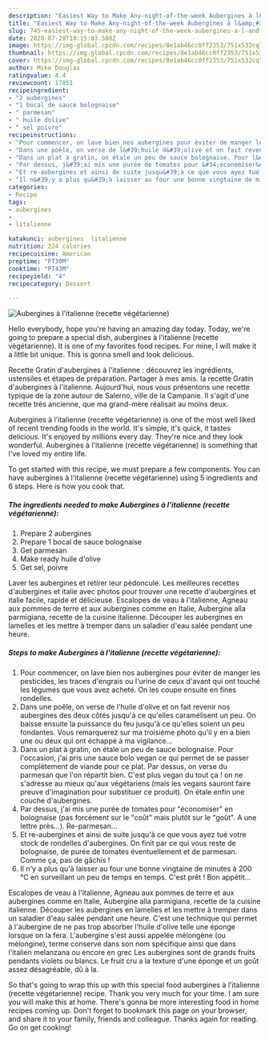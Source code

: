 ```yaml
---
description: "Easiest Way to Make Any-night-of-the-week Aubergines à l&amp;#39;italienne (recette végétarienne)"
title: "Easiest Way to Make Any-night-of-the-week Aubergines à l&amp;#39;italienne (recette végétarienne)"
slug: 745-easiest-way-to-make-any-night-of-the-week-aubergines-a-l-and-39-italienne-recette-vegetarienne
date: 2020-07-29T18:15:03.580Z
image: https://img-global.cpcdn.com/recipes/8e1ab46cc0ff2353/751x532cq70/aubergines-a-litalienne-recette-vegetarienne-photo-principale-de-la-recette.jpg
thumbnail: https://img-global.cpcdn.com/recipes/8e1ab46cc0ff2353/751x532cq70/aubergines-a-litalienne-recette-vegetarienne-photo-principale-de-la-recette.jpg
cover: https://img-global.cpcdn.com/recipes/8e1ab46cc0ff2353/751x532cq70/aubergines-a-litalienne-recette-vegetarienne-photo-principale-de-la-recette.jpg
author: Mike Douglas
ratingvalue: 4.4
reviewcount: 17851
recipeingredient:
- "2 aubergines"
- "1 bocal de sauce bolognaise"
- " parmesan"
- " huile dolive"
- " sel poivre"
recipeinstructions:
- "Pour commencer, on lave bien nos aubergines pour éviter de manger les pesticides, les traces d&#39;engrais ou l&#39;urine de ceux d&#39;avant qui ont touché les légumes que vous avez acheté. On les coupe ensuite en fines rondelles."
- "Dans une poêle, on verse de l&#39;huile d&#39;olive et on fait revenir nos aubergines des deux côtés jusqu&#39;à ce qu&#39;elles caramélisent un peu. On baisse ensuite la puissance du feu jusqu&#39;à ce qu&#39;elles soient un peu fondantes. Vous remarquerez sur ma troisième photo qu&#39;il y en a bien une ou deux qui ont échappé à ma vigilance..."
- "Dans un plat à gratin, on étale un peu de sauce bolognaise. Pour l&#39;occasion, j&#39;ai pris une sauce bolo vegan ce qui permet de se passer complètement de viande pour ce plat. Par dessus, on verse du parmesan que l&#39;on répartit bien. C&#39;est plus vegan du tout ça ! on ne s&#39;adresse au mieux qu&#39;aux végétariens (mais les vegans sauront faire preuve d&#39;imagination pour substituer ce produit). On étale enfin une couche d&#39;aubergines."
- "Par dessus, j&#39;ai mis une purée de tomates pour &#34;économiser&#34; en bolognaise (pas forcément sur le &#34;coût&#34; mais plutôt sur le &#34;goût&#34;. A une lettre près...). Re-parmesan..."
- "Et re-aubergines et ainsi de suite jusqu&#39;à ce que vous ayez tué votre stock de rondelles d&#39;aubergines. On finit par ce qui vous reste de bolognaise, de purée de tomates éventuellement et de parmesan. Comme ça, pas de gâchis !"
- "Il n&#39;y a plus qu&#39;à laisser au four une bonne vingtaine de minutes à 200 °C en surveillant un peu de temps en temps. C&#39;est prêt ! Bon appétit..."
categories:
- Recipe
tags:
- aubergines
- 
- litalienne

katakunci: aubergines  litalienne 
nutrition: 224 calories
recipecuisine: American
preptime: "PT30M"
cooktime: "PT43M"
recipeyield: "4"
recipecategory: Dessert

---
```



![Aubergines à l&#39;italienne (recette végétarienne)](https://img-global.cpcdn.com/recipes/8e1ab46cc0ff2353/751x532cq70/aubergines-a-litalienne-recette-vegetarienne-photo-principale-de-la-recette.jpg)

Hello everybody, hope you're having an amazing day today. Today, we're going to prepare a special dish, aubergines à l&#39;italienne (recette végétarienne). It is one of my favorites food recipes. For mine, I will make it a little bit unique. This is gonna smell and look delicious.

Recette Gratin d&#39;aubergines à l&#39;italienne : découvrez les ingrédients, ustensiles et étapes de préparation. Partager à mes amis. la recette Gratin d&#39;aubergines à l&#39;italienne. Aujourd&#39;hui, nous vous présentons une recette typique de la zone autour de Salerno, ville de la Campanie. Il s&#39;agit d&#39;une recette très ancienne, que ma grand-mère réalisait au moins deux.

Aubergines à l&#39;italienne (recette végétarienne) is one of the most well liked of recent trending foods in the world. It's simple, it's quick, it tastes delicious. It's enjoyed by millions every day. They're nice and they look wonderful. Aubergines à l&#39;italienne (recette végétarienne) is something that I've loved my entire life.


To get started with this recipe, we must prepare a few components. You can have aubergines à l&#39;italienne (recette végétarienne) using 5 ingredients and 6 steps. Here is how you cook that.

<!--inarticleads1-->

##### The ingredients needed to make Aubergines à l&#39;italienne (recette végétarienne):

1. Prepare 2 aubergines
1. Prepare 1 bocal de sauce bolognaise
1. Get  parmesan
1. Make ready  huile d&#39;olive
1. Get  sel, poivre


Laver les aubergines et retirer leur pédoncule. Les meilleures recettes d&#39;aubergines et italie avec photos pour trouver une recette d&#39;aubergines et italie facile, rapide et délicieuse. Escalopes de veau à l&#39;italienne, Agneau aux pommes de terre et aux aubergines comme en Italie, Aubergine alla parmigiana, recette de la cuisine italienne. Découper les aubergines en lamelles et les mettre à tremper dans un saladier d&#39;eau salée pendant une heure. 

<!--inarticleads2-->

##### Steps to make Aubergines à l&#39;italienne (recette végétarienne):

1. Pour commencer, on lave bien nos aubergines pour éviter de manger les pesticides, les traces d&#39;engrais ou l&#39;urine de ceux d&#39;avant qui ont touché les légumes que vous avez acheté. On les coupe ensuite en fines rondelles.
1. Dans une poêle, on verse de l&#39;huile d&#39;olive et on fait revenir nos aubergines des deux côtés jusqu&#39;à ce qu&#39;elles caramélisent un peu. On baisse ensuite la puissance du feu jusqu&#39;à ce qu&#39;elles soient un peu fondantes. Vous remarquerez sur ma troisième photo qu&#39;il y en a bien une ou deux qui ont échappé à ma vigilance...
1. Dans un plat à gratin, on étale un peu de sauce bolognaise. Pour l&#39;occasion, j&#39;ai pris une sauce bolo vegan ce qui permet de se passer complètement de viande pour ce plat. Par dessus, on verse du parmesan que l&#39;on répartit bien. C&#39;est plus vegan du tout ça ! on ne s&#39;adresse au mieux qu&#39;aux végétariens (mais les vegans sauront faire preuve d&#39;imagination pour substituer ce produit). On étale enfin une couche d&#39;aubergines.
1. Par dessus, j&#39;ai mis une purée de tomates pour &#34;économiser&#34; en bolognaise (pas forcément sur le &#34;coût&#34; mais plutôt sur le &#34;goût&#34;. A une lettre près...). Re-parmesan...
1. Et re-aubergines et ainsi de suite jusqu&#39;à ce que vous ayez tué votre stock de rondelles d&#39;aubergines. On finit par ce qui vous reste de bolognaise, de purée de tomates éventuellement et de parmesan. Comme ça, pas de gâchis !
1. Il n&#39;y a plus qu&#39;à laisser au four une bonne vingtaine de minutes à 200 °C en surveillant un peu de temps en temps. C&#39;est prêt ! Bon appétit...


Escalopes de veau à l&#39;italienne, Agneau aux pommes de terre et aux aubergines comme en Italie, Aubergine alla parmigiana, recette de la cuisine italienne. Découper les aubergines en lamelles et les mettre à tremper dans un saladier d&#39;eau salée pendant une heure. C&#39;est une technique qui permet à l&#39;aubergine de ne pas trop absorber l&#39;huile d&#39;olive telle une éponge lorsque on la fera. L&#39;aubergine s&#39;est aussi appelée mélongène (ou mélongine), terme conservé dans son nom spécifique ainsi que dans l&#39;italien melanzana ou encore en grec Les aubergines sont de grands fruits pendants violets ou blancs. Le fruit cru a la texture d&#39;une éponge et un goût assez désagréable, dû à la. 

So that's going to wrap this up with this special food aubergines à l&#39;italienne (recette végétarienne) recipe. Thank you very much for your time. I am sure you will make this at home. There's gonna be more interesting food in home recipes coming up. Don't forget to bookmark this page on your browser, and share it to your family, friends and colleague. Thanks again for reading. Go on get cooking!
